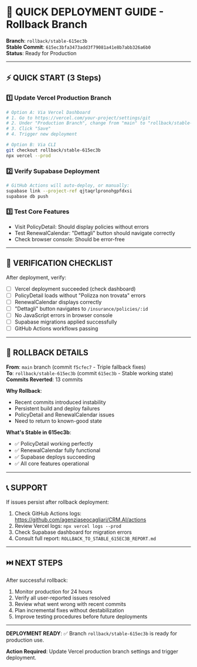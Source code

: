 # 🚀 QUICK DEPLOYMENT GUIDE - Rollback Branch

**Branch**: `rollback/stable-615ec3b`  
**Stable Commit**: `615ec3bfa3473add3f79081a41e8b7abb326a6b0`  
**Status**: Ready for Production

---

## ⚡ QUICK START (3 Steps)

### 1️⃣ Update Vercel Production Branch
```bash
# Option A: Via Vercel Dashboard
# 1. Go to https://vercel.com/your-project/settings/git
# 2. Under "Production Branch", change from "main" to "rollback/stable-615ec3b"
# 3. Click "Save"
# 4. Trigger new deployment

# Option B: Via CLI
git checkout rollback/stable-615ec3b
npx vercel --prod
```

### 2️⃣ Verify Supabase Deployment
```bash
# GitHub Actions will auto-deploy, or manually:
supabase link --project-ref qjtaqrlpronohgpfdxsi
supabase db push
```

### 3️⃣ Test Core Features
- Visit PolicyDetail: Should display policies without errors
- Test RenewalCalendar: "Dettagli" button should navigate correctly
- Check browser console: Should be error-free

---

## 🎯 VERIFICATION CHECKLIST

After deployment, verify:

- [ ] Vercel deployment succeeded (check dashboard)
- [ ] PolicyDetail loads without "Polizza non trovata" errors
- [ ] RenewalCalendar displays correctly
- [ ] "Dettagli" button navigates to `/insurance/policies/:id`
- [ ] No JavaScript errors in browser console
- [ ] Supabase migrations applied successfully
- [ ] GitHub Actions workflows passing

---

## 🔄 ROLLBACK DETAILS

**From**: `main` branch (commit `f5cfec7` - Triple fallback fixes)  
**To**: `rollback/stable-615ec3b` (commit `615ec3b` - Stable working state)  
**Commits Reverted**: 13 commits

**Why Rollback**:
- Recent commits introduced instability
- Persistent build and deploy failures
- PolicyDetail and RenewalCalendar issues
- Need to return to known-good state

**What's Stable in 615ec3b**:
- ✅ PolicyDetail working perfectly
- ✅ RenewalCalendar fully functional
- ✅ Supabase deploys succeeding
- ✅ All core features operational

---

## 📞 SUPPORT

If issues persist after rollback deployment:

1. Check GitHub Actions logs: https://github.com/agenziaseocagliari/CRM.AI/actions
2. Review Vercel logs: `npx vercel logs --prod`
3. Check Supabase dashboard for migration errors
4. Consult full report: `ROLLBACK_TO_STABLE_615EC3B_REPORT.md`

---

## ⏭️ NEXT STEPS

After successful rollback:

1. Monitor production for 24 hours
2. Verify all user-reported issues resolved
3. Review what went wrong with recent commits
4. Plan incremental fixes without destabilization
5. Improve testing procedures before future deployments

---

**DEPLOYMENT READY**: ✅ Branch `rollback/stable-615ec3b` is ready for production use.

**Action Required**: Update Vercel production branch settings and trigger deployment.
